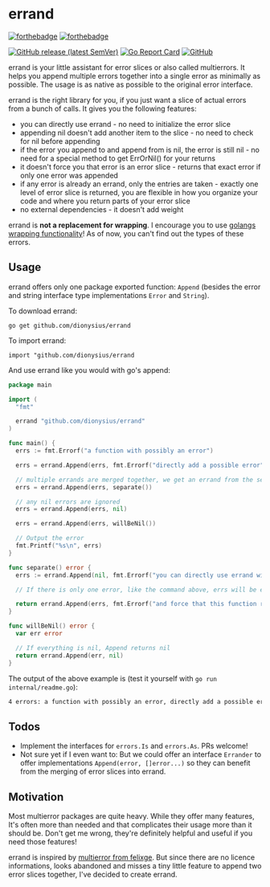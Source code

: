 # errand

[![forthebadge](https://forthebadge.com/images/badges/made-with-go.svg)](https://forthebadge.com)
[![forthebadge](https://forthebadge.com/images/badges/built-with-love.svg)](https://forthebadge.com)

[![GitHub release (latest SemVer)](https://img.shields.io/github/v/release/dionysius/errand)](https://github.com/dionysius/errand/releases)
[![Go Report Card](https://goreportcard.com/badge/github.com/dionysius/errand)](https://goreportcard.com/report/github.com/dionysius/errand)
[![GitHub](https://img.shields.io/github/license/dionysius/errand?color=lightgrey)](https://github.com/dionysius/errand/blob/master/COPYING)

errand is your little assistant for error slices or also called multierrors. It helps you append multiple errors together into a single error as minimally as possible. The usage is as native as possible to the original error interface.

errand is the right library for you, if you just want a slice of actual errors from a bunch of calls. It gives you the following features:

- you can directly use errand - no need to initialize the error slice
- appending nil doesn't add another item to the slice - no need to check for nil before appending
- if the error you append to and append from is nil, the error is still nil - no need for a special method to get ErrOrNil() for your returns
- it doesn't force you that error is an error slice - returns that exact error if only one error was appended
- if any error is already an errand, only the entries are taken - exactly one level of error slice is returned, you are flexible in how you organize your code and where you return parts of your error slice
- no external dependencies - it doesn't add weight

errand is **not a replacement for wrapping**. I encourage you to use [golangs wrapping functionality](https://blog.golang.org/go1.13-errors)! As of now, you can't find out the types of these errors.

## Usage

errand offers only one package exported function: `Append` (besides the error and string interface type implementations `Error` and `String`).

To download errand:

`go get github.com/dionysius/errand`

To import errand:

`import "github.com/dionysius/errand`

And use errand like you would with go's append:

```go
package main

import (
  "fmt"

  errand "github.com/dionysius/errand"
)

func main() {
  errs := fmt.Errorf("a function with possibly an error")

  errs = errand.Append(errs, fmt.Errorf("directly add a possible error"))

  // multiple errands are merged together, we get an errand from the separate function
  errs = errand.Append(errs, separate())

  // any nil errors are ignored
  errs = errand.Append(errs, nil)

  errs = errand.Append(errs, willBeNil())

  // Output the error
  fmt.Printf("%s\n", errs)
}

func separate() error {
  errs := errand.Append(nil, fmt.Errorf("you can directly use errand without initialisation of the first error"))

  // If there is only one error, like the command above, errs will be exactly that error, not an errand error slice.

  return errand.Append(errs, fmt.Errorf("and force that this function returns an errand since two errors were added"))
}

func willBeNil() error {
  var err error

  // If everything is nil, Append returns nil
  return errand.Append(err, nil)
}
```

The output of the above example is (test it yourself with `go run internal/readme.go`):

```txt
4 errors: a function with possibly an error, directly add a possible error, you can directly use errand without initialisation of the first error, and force that this function returns an errand since two errors were added
```

## Todos

- Implement the interfaces for `errors.Is` and `errors.As`. PRs welcome!
- Not sure yet if I even want to: But we could offer an interface `Errander` to offer implementations `Append(error, []error...)` so they can benefit from the merging of error slices into errand.

## Motivation

Most multierror packages are quite heavy. While they offer many features, It's often more than needed and that complicates their usage more than it should be. Don't get me wrong, they're definitely helpful and useful if you need those features!

errand is inspired by [multierror from felixge](https://github.com/felixge/multierror). But since there are no licence informations, looks abandoned and misses a tiny little feature to append two error slices together, I've decided to create errand.
